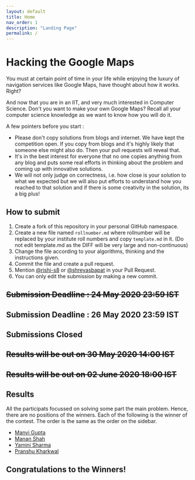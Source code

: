```yaml
---
layout: default
title: Home
nav_order: 1
description: "Landing Page"
permalink: /
---
```


# Hacking the Google Maps

You must at certain point of time in your life while enjoying the luxury of navigation services like Google Maps, have thought about how it works. Right?

And now that you are in an IIT, and very much interested in Computer Science. Don't you want to make your own Google Maps? Recall all your computer science knowledge as
we want to know how you will do it.

A few pointers before you start :

* Please don't copy solutions from blogs and internet. We have kept the competition open. If you copy from blogs and it's highly likely that someone else might also do. Then your pull requests will reveal that.
* It's in the best interest for everyone that no one copies anything from any blog and puts some real efforts in thinking about the problem and coming up with innovative solutions.
* We will not only judge on correctness, i.e. how close is your solution to what we expected but we will also put efforts to understand how you reached to that solution and if there is some creativity in the solution, its a big plus!

## How to submit

1. Create a fork of this repository in your personal GitHub namespace.
2. Create a new file named `rollnumber.md` where rollnumber will be replaced by your institute roll numbers and copy `template.md` in it. (Do not edit template.md as the DIFF will be very large and non-continuous)
3. Change the file according to your algorithms, thinking and the instructions given.
4. Commit the file and create a pull request.
5. Mention [@rishi-s8](https://github.com/rishi-s8) or [@shreyasbapat](https://github.com/shreyasbapat) in your Pull Request.
6. You can only edit the submission by making a new commit.

## ~~Submission Deadline : 24 May 2020 23:59 IST~~
## Submission Deadline : 26 May 2020 23:59 IST

## Submissions Closed


## ~~Results will be out on 30 May 2020 14:00 IST~~
## ~~Results will be out on 02 June 2020 18:00 IST~~

## Results

All the participats focussed on solving some part the main problem. Hence, there are no positions of the winners. Each of the following is the winner of the contest. The order is the same as the order on the sidebar.

- [Manvi Gupta](https://heuristics.shreyasb.dev/b17092/)
- [Manan Shah](https://heuristics.shreyasb.dev/b19042/)
- [Yamini Sharma](https://heuristics.shreyasb.dev/b19123/)
- [Pranshu Kharkwal](https://heuristics.shreyasb.dev/b19136/)

## Congratulations to the Winners!

